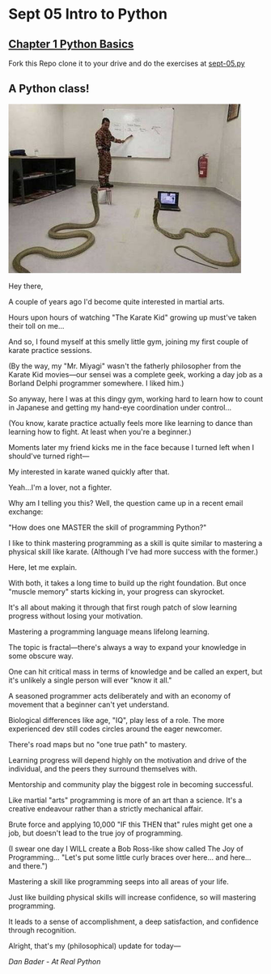 # Sept 05 Intro to Python

## [Chapter 1 Python Basics](https://automatetheboringstuff.com/chapter1/)

Fork this Repo clone it to your drive and do the exercises at [sept-05.py](https://github.com/Campbell-law/sept-05-Intro-to-Python/blob/master/sept-05.py)

## A Python class!

![Python Class](https://github.com/Campbell-law/sept-05-Intro-to-Python/blob/master/pclass.jpeg)


Hey there,

A couple of years ago I'd become quite interested in martial arts.

Hours upon hours of watching "The Karate Kid" growing up must've
taken their toll on me...

And so, I found myself at this smelly little gym, joining my first couple of karate practice sessions.

(By the way, my "Mr. Miyagi" wasn't the fatherly philosopher from the Karate Kid movies—our sensei was a complete geek, working a day job as a Borland Delphi programmer somewhere. I liked him.)

So anyway, here I was at this dingy gym, working hard to learn how to count in Japanese and getting my hand-eye coordination under control...

(You know, karate practice actually feels more like learning to dance than learning how to fight. At least when you're a beginner.)

Moments later my friend kicks me in the face because I turned left when I should've turned right—

My interested in karate waned quickly after that.

Yeah...I'm a lover, not a fighter.

Why am I telling you this? Well, the question came up in a recent email exchange:

"How does one MASTER the skill of programming Python?"

I like to think mastering programming as a skill is quite similar to mastering a physical skill like karate. (Although I've had more success with the former.)

Here, let me explain.

With both, it takes a long time to build up the right foundation. But once "muscle memory" starts kicking in, your progress can skyrocket.

It's all about making it through that first rough patch of slow learning progress without losing your motivation.

Mastering a programming language means lifelong learning.

The topic is fractal—there's always a way to expand your knowledge in some obscure way.

One can hit critical mass in terms of knowledge and be called an expert, but it's unlikely a single person will ever "know it all."

A seasoned programmer acts deliberately and with an economy of movement that a beginner can't yet understand.

Biological differences like age, "IQ", play less of a role. The more experienced dev still codes circles around the eager newcomer.

There's road maps but no "one true path" to mastery.

Learning progress will depend highly on the motivation and drive of the individual, and the peers they surround themselves with.

Mentorship and community play the biggest role in becoming successful.

Like martial "arts" programming is more of an art than a science. It's a creative endeavour rather than a strictly mechanical affair.

Brute force and applying 10,000 "IF this THEN that" rules might get one a job, but doesn't lead to the true joy of programming.

(I swear one day I WILL create a Bob Ross-like show called The Joy of Programming… "Let's put some little curly braces over here… and here… and there.")

Mastering a skill like programming seeps into all areas of your life.

Just like building physical skills will increase confidence, so will mastering programming.

It leads to a sense of accomplishment, a deep satisfaction, and confidence through recognition.

Alright, that's my (philosophical) update for today—

*Dan Bader - At Real Python*



